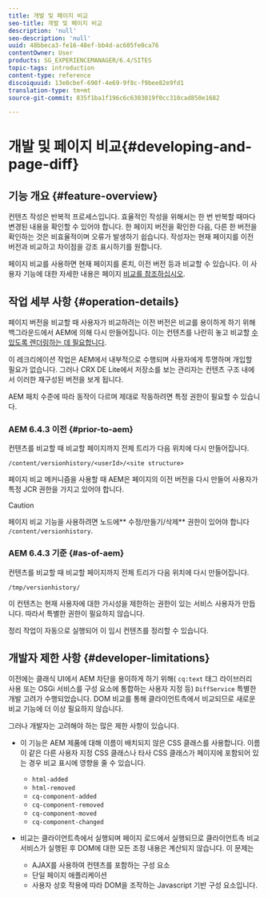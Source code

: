 ```yaml
---
title: 개발 및 페이지 비교
seo-title: 개발 및 페이지 비교
description: 'null'
seo-description: 'null'
uuid: 48bbeca3-fe16-48ef-bb4d-ac605fe0ca76
contentOwner: User
products: SG_EXPERIENCEMANAGER/6.4/SITES
topic-tags: introduction
content-type: reference
discoiquuid: 13e8cbef-698f-4e69-9f8c-f9bee82e9fd1
translation-type: tm+mt
source-git-commit: 835f1ba1f196c6c6303019f0cc310cad850e1682

---
```



# 개발 및 페이지 비교{#developing-and-page-diff}

## 기능 개요 {#feature-overview}

컨텐츠 작성은 반복적 프로세스입니다. 효율적인 작성을 위해서는 한 번 반복할 때마다 변경된 내용을 확인할 수 있어야 합니다. 한 페이지 버전을 확인한 다음, 다른 한 버전을 확인하는 것은 비효율적이며 오류가 발생하기 쉽습니다. 작성자는 현재 페이지를 이전 버전과 비교하고 차이점을 강조 표시하기를 원합니다.

페이지 비교를 사용하면 현재 페이지를 론치, 이전 버전 등과 비교할 수 있습니다. 이 사용자 기능에 대한 자세한 내용은 페이지 [비교를 참조하십시오](/help/sites-authoring/page-diff.md).

## 작업 세부 사항 {#operation-details}

페이지 버전을 비교할 때 사용자가 비교하려는 이전 버전은 비교를 용이하게 하기 위해 백그라운드에서 AEM에 의해 다시 만들어집니다. 이는 컨텐츠를 나란히 놓고 비교할 [수 있도록 렌더링하는 데 필요합니다](/help/sites-authoring/page-diff.md#presentation-of-differences).

이 레크리에이션 작업은 AEM에서 내부적으로 수행되며 사용자에게 투명하며 개입할 필요가 없습니다. 그러나 CRX DE Lite에서 저장소를 보는 관리자는 컨텐츠 구조 내에서 이러한 재구성된 버전을 보게 됩니다.

AEM 패치 수준에 따라 동작이 다르며 제대로 작동하려면 특정 권한이 필요할 수 있습니다.

### AEM 6.4.3 이전 {#prior-to-aem}

컨텐츠를 비교할 때 비교할 페이지까지 전체 트리가 다음 위치에 다시 만들어집니다.

`/content/versionhistory/<userId>/<site structure>`

페이지 비교 메커니즘을 사용할 때 AEM은 페이지의 이전 버전을 다시 만들어 사용자가 특정 JCR 권한을 가지고 있어야 합니다.

>[!CAUTION]
>
>페이지 비교 기능을 사용하려면 노드에** 수정/만들기/삭제** 권한이 있어야 합니다 `/content/versionhistory`.

### AEM 6.4.3 기준 {#as-of-aem}

컨텐츠를 비교할 때 비교할 페이지까지 전체 트리가 다음 위치에 다시 만들어집니다.

`/tmp/versionhistory/`

이 컨텐츠는 현재 사용자에 대한 가시성을 제한하는 권한이 있는 서비스 사용자가 만듭니다. 따라서 특별한 권한이 필요하지 않습니다.

정리 작업이 자동으로 실행되어 이 임시 컨텐츠를 정리할 수 있습니다.

## 개발자 제한 사항 {#developer-limitations}

이전에는 클래식 UI에서 AEM 차단을 용이하게 하기 위해( `cq:text` 태그 라이브러리 사용 또는 OSGi 서비스를 구성 요소에 통합하는 사용자 지정 등) `DiffService` 특별한 개발 고려가 수행되었습니다. DOM 비교를 통해 클라이언트측에서 비교되므로 새로운 비교 기능에 더 이상 필요하지 않습니다.

그러나 개발자는 고려해야 하는 많은 제한 사항이 있습니다.

* 이 기능은 AEM 제품에 대해 이름이 배치되지 않은 CSS 클래스를 사용합니다. 이름이 같은 다른 사용자 지정 CSS 클래스나 타사 CSS 클래스가 페이지에 포함되어 있는 경우 비교 표시에 영향을 줄 수 있습니다.

   * `html-added`
   * `html-removed`
   * `cq-component-added`
   * `cq-component-removed`
   * `cq-component-moved`
   * `cq-component-changed`

* 비교는 클라이언트측에서 실행되며 페이지 로드에서 실행되므로 클라이언트측 비교 서비스가 실행된 후 DOM에 대한 모든 조정 내용은 계산되지 않습니다. 이 문제는

   * AJAX를 사용하여 컨텐츠를 포함하는 구성 요소
   * 단일 페이지 애플리케이션
   * 사용자 상호 작용에 따라 DOM을 조작하는 Javascript 기반 구성 요소입니다.

